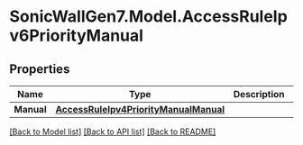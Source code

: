 # SonicWallGen7.Model.AccessRuleIpv6PriorityManual

## Properties

Name | Type | Description | Notes
------------ | ------------- | ------------- | -------------
**Manual** | [**AccessRuleIpv4PriorityManualManual**](AccessRuleIpv4PriorityManualManual.md) |  | [optional] 

[[Back to Model list]](../README.md#documentation-for-models) [[Back to API list]](../README.md#documentation-for-api-endpoints) [[Back to README]](../README.md)

